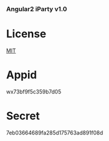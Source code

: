 ### Angular2 iParty v1.0

# License
 [MIT](/LICENSE)

### 

# Appid
  wx73bf9f5c359b7d05
# Secret
  7eb03664689fa285d175763ad891f08d
